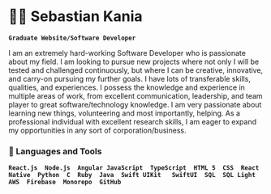 # 🏄‍♂️ Sebastian Kania

**`Graduate Website/Software Developer`**

I am an extremely hard-working Software Developer who is passionate about my field. I am looking to pursue new projects where not only I will be tested and challenged continuously, but where I can be creative, innovative, and carry-on pursuing my further goals. I have lots of transferable skills, qualities, and experiences. I possess the knowledge and experience in multiple areas of work, from excellent communication, leadership, and team player to great software/technology knowledge. I am very passionate about learning new things, volunteering and most importantly, helping. As a professional individual with excellent research skills, I am eager to expand my opportunities in any sort of corporation/business.

### 🧰 Languages and Tools

**`React.js  Node.js  Angular JavaScript  TypeScript  HTML 5  CSS  React Native  Python  C  Ruby  Java  Swift UIKit   SwiftUI  SQL  SQL Light  AWS  Firebase  Monorepo  GitHub`**


